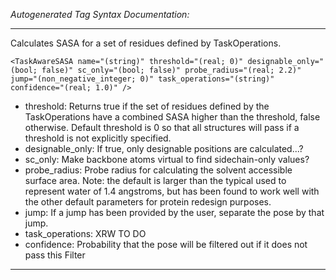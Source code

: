 _Autogenerated Tag Syntax Documentation:_

---
Calculates SASA for a set of residues defined by TaskOperations.

```
<TaskAwareSASA name="(string)" threshold="(real; 0)" designable_only="(bool; false)" sc_only="(bool; false)" probe_radius="(real; 2.2)" jump="(non_negative_integer; 0)" task_operations="(string)" confidence="(real; 1.0)" />
```

-   threshold: Returns true if the set of residues defined by the TaskOperations have a combined SASA higher than the threshold, false otherwise. Default threshold is 0 so that all structures will pass if a threshold is not explicitly specified.
-   designable_only: If true, only designable positions are calculated...?
-   sc_only: Make backbone atoms virtual to find sidechain-only values?
-   probe_radius: Probe radius for calculating the solvent accessible surface area. Note: the default is larger than the typical used to represent water of 1.4 angstroms, but has been found to work well with the other default parameters for protein redesign purposes.
-   jump: If a jump has been provided by the user, separate the pose by that jump.
-   task_operations: XRW TO DO
-   confidence: Probability that the pose will be filtered out if it does not pass this Filter

---
